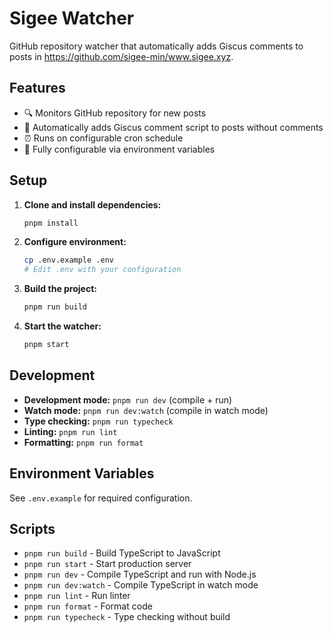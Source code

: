 # Sigee Watcher

GitHub repository watcher that automatically adds Giscus comments to posts in https://github.com/sigee-min/www.sigee.xyz.

## Features

- 🔍 Monitors GitHub repository for new posts
- 🤖 Automatically adds Giscus comment script to posts without comments
- ⏰ Runs on configurable cron schedule
- 🔧 Fully configurable via environment variables

## Setup

1. **Clone and install dependencies:**
   ```bash
   pnpm install
   ```

2. **Configure environment:**
   ```bash
   cp .env.example .env
   # Edit .env with your configuration
   ```

3. **Build the project:**
   ```bash
   pnpm run build
   ```

4. **Start the watcher:**
   ```bash
   pnpm start
   ```

## Development

- **Development mode:** `pnpm run dev` (compile + run)
- **Watch mode:** `pnpm run dev:watch` (compile in watch mode)
- **Type checking:** `pnpm run typecheck`
- **Linting:** `pnpm run lint`
- **Formatting:** `pnpm run format`

## Environment Variables

See `.env.example` for required configuration.

## Scripts

- `pnpm run build` - Build TypeScript to JavaScript
- `pnpm run start` - Start production server
- `pnpm run dev` - Compile TypeScript and run with Node.js
- `pnpm run dev:watch` - Compile TypeScript in watch mode
- `pnpm run lint` - Run linter
- `pnpm run format` - Format code
- `pnpm run typecheck` - Type checking without build